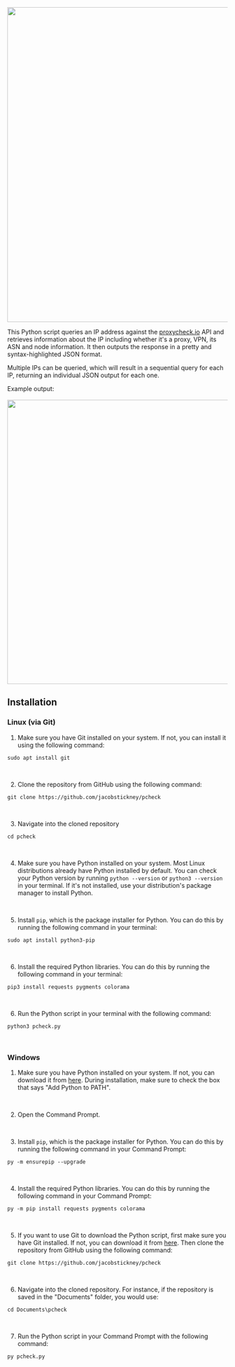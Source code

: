 <img src="https://github.com/jacobstickney/pcheck/assets/86248382/35acd613-2c93-4d31-a3f2-4d31219938df" width="720">


This Python script queries an IP address against the [proxycheck.io](http://proxycheck.io/) API and retrieves information about the IP including whether it's a proxy, VPN, its ASN and node information. It then outputs the response in a pretty and syntax-highlighted JSON format.

Multiple IPs can be queried, which will result in a sequential query for each IP, returning an individual JSON output for each one.

Example output:<br><br>
<img src="https://github.com/jacobstickney/pcheck/assets/86248382/f67492ad-d3b3-436e-bd82-f09fe26dd7e3" width="650">


## Installation

### Linux (via Git)
1. Make sure you have Git installed on your system. If not, you can install it using the following command:
```
sudo apt install git
```
<br>

2. Clone the repository from GitHub using the following command:
```
git clone https://github.com/jacobstickney/pcheck
```
<br>

3. Navigate into the cloned repository
```
cd pcheck
```
<br>

4. Make sure you have Python installed on your system. Most Linux distributions already have Python installed by default. You can check your Python version by running ```python --version``` or ```python3 --version``` in your terminal. If it's not installed, use your distribution's package manager to install Python.
<br>

5. Install ```pip```, which is the package installer for Python. You can do this by running the following command in your terminal:
```
sudo apt install python3-pip
```
<br>

6. Install the required Python libraries. You can do this by running the following command in your terminal:
```
pip3 install requests pygments colorama
```
<br>

6. Run the Python script in your terminal with the following command:
```
python3 pcheck.py
```
<br>

### Windows
1. Make sure you have Python installed on your system. If not, you can download it from [here](https://www.python.org/downloads/). During installation, make sure to check the box that says "Add Python to PATH".
<br>

2. Open the Command Prompt.
<br>

3. Install ```pip```, which is the package installer for Python. You can do this by running the following command in your Command Prompt:
```
py -m ensurepip --upgrade
```
<br>

4. Install the required Python libraries. You can do this by running the following command in your Command Prompt:
```
py -m pip install requests pygments colorama
```
<br>

5. If you want to use Git to download the Python script, first make sure you have Git installed. If not, you can download it from [here](https://git-scm.com/download/win). Then clone the repository from GitHub using the following command:
```
git clone https://github.com/jacobstickney/pcheck
```
<br>

6. Navigate into the cloned repository. For instance, if the repository is saved in the "Documents" folder, you would use:
```
cd Documents\pcheck
```
<br>

7. Run the Python script in your Command Prompt with the following command:
```
py pcheck.py
```

